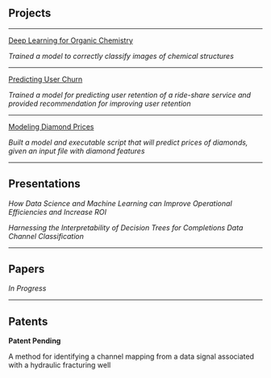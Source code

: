 ## Projects

---

[Deep Learning for Organic Chemistry](https://cwolfbrandt.github.io/csk/)

*Trained a model to correctly classify images of chemical structures*

---
[Predicting User Churn](https://cwolfbrandt.github.io/predicting_churn/)

*Trained a model for predicting user retention of a ride-share service and provided recommendation for improving user retention*

---
[Modeling Diamond Prices](https://cwolfbrandt.github.io/diamond_dataset/)

*Built a model and executable script that will predict prices of diamonds, given an input file with diamond features*

---


## Presentations

*How Data Science and Machine Learning can Improve Operational Efficiencies and Increase ROI*

*Harnessing the Interpretability of Decision Trees for Completions Data Channel Classification*

---


## Papers

*In Progress*

---

## Patents

**Patent Pending**

A method for identifying a channel mapping from a data signal associated with a hydraulic fracturing well 
